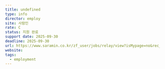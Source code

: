 ```yaml
---
title: undefined
type: info
director: employ
site: 사람인
rate: C
status: 지원 완료
support date: 2025-09-30
deadline: 2025-09-30
url: https://www.saramin.co.kr/zf_user/jobs/relay/view?isMypage=no&rec_idx=51772792&recommend_ids=eJxFzcENwDAIQ9GVgBiDp%2BkiHb6tFNLjl8wjnQ5EXO11p0Nchh3NKNOOEsXcIcSinWD1mSEtZgZQ6B94vbmJRs8fLUUewOA9dIdyDSCvBL94AFntK0s%3D&view_type=avatar&gz=1&t_ref_scnid=817&t_ref_content=SRI_050_MYPAGE_MIX_RCT&t_ref=avatar&inner_source=saramin&inner_medium=pattern&inner_campaign=SRI_050_MYPAGE_MIX_RCT&inner_term=5&referNonce=1ea98ae14161da2228a9&immediately_apply_layer_open=n#seq=0
website:
tags:
  - employment
---
```







